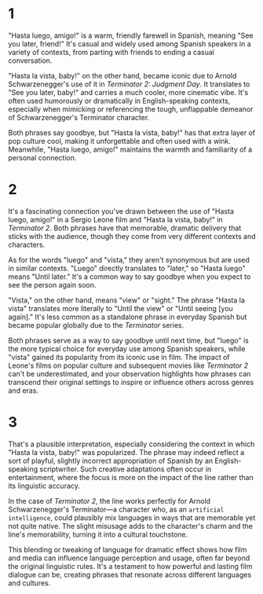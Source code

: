 # 1
"Hasta luego, amigo!" is a warm, friendly farewell in Spanish, meaning "See you later, friend!" It's casual and widely used among Spanish speakers in a variety of contexts, from parting with friends to ending a casual conversation.

"Hasta la vista, baby!" on the other hand, became iconic due to Arnold Schwarzenegger's use of it in *Terminator 2: Judgment Day*. It translates to "See you later, baby!" and carries a much cooler, more cinematic vibe. It's often used humorously or dramatically in English-speaking contexts, especially when mimicking or referencing the tough, unflappable demeanor of Schwarzenegger's Terminator character.

Both phrases say goodbye, but "Hasta la vista, baby!" has that extra layer of pop culture cool, making it unforgettable and often used with a wink. Meanwhile, "Hasta luego, amigo!" maintains the warmth and familiarity of a personal connection.

# 2
It's a fascinating connection you've drawn between the use of "Hasta luego, amigo!" in a Sergio Leone film and "Hasta la vista, baby!" in *Terminator 2*. Both phrases have that memorable, dramatic delivery that sticks with the audience, though they come from very different contexts and characters.

As for the words "luego" and "vista," they aren't synonymous but are used in similar contexts. "Luego" directly translates to "later," so "Hasta luego" means "Until later." It's a common way to say goodbye when you expect to see the person again soon.

"Vista," on the other hand, means "view" or "sight." The phrase "Hasta la vista" translates more literally to "Until the view" or "Until seeing [you again]." It's less common as a standalone phrase in everyday Spanish but became popular globally due to the *Terminator* series.

Both phrases serve as a way to say goodbye until next time, but "luego" is the more typical choice for everyday use among Spanish speakers, while "vista" gained its popularity from its iconic use in film. The impact of Leone's films on popular culture and subsequent movies like *Terminator 2* can't be underestimated, and your observation highlights how phrases can transcend their original settings to inspire or influence others across genres and eras.

# 3

That's a plausible interpretation, especially considering the context in which "Hasta la vista, baby!" was popularized. The phrase may indeed reflect a sort of playful, slightly incorrect appropriation of Spanish by an English-speaking scriptwriter. Such creative adaptations often occur in entertainment, where the focus is more on the impact of the line rather than its linguistic accuracy.

In the case of *Terminator 2*, the line works perfectly for Arnold Schwarzenegger's Terminator—a character who, as an `artificial intelligence`, could plausibly mix languages in ways that are memorable yet not quite native. The slight misusage adds to the character's charm and the line's memorability, turning it into a cultural touchstone.

This blending or tweaking of language for dramatic effect shows how film and media can influence language perception and usage, often far beyond the original linguistic rules. It's a testament to how powerful and lasting film dialogue can be, creating phrases that resonate across different languages and cultures.
